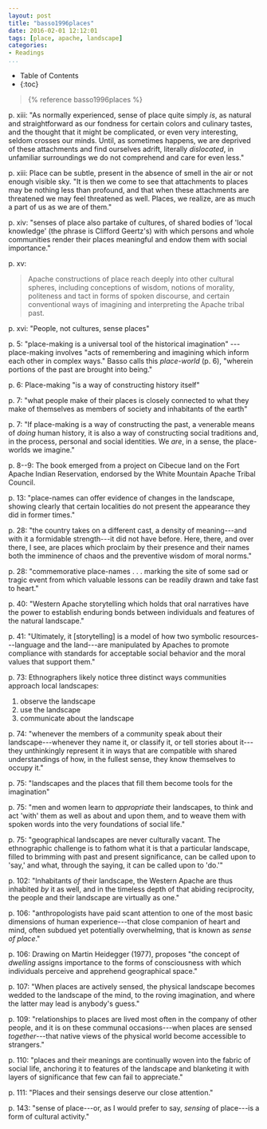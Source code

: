 ```yaml
---
layout: post
title: "basso1996places"
date: 2016-02-01 12:12:01
tags: [place, apache, landscape]
categories: 
- Readings 
...
```

* Table of Contents
* {:toc}

> {% reference basso1996places %}

p. xiii: "As normally experienced, sense of place quite simply *is*, as natural and straightforward as our fondness for certain colors and culinary tastes, and the thought that it might be complicated, or even very interesting, seldom crosses our minds. Until, as sometimes happens, we are deprived of these attachments and find ourselves adrift, literally *dislocated*, in unfamiliar surroundings we do not comprehend and care for even less."

p. xiii: Place can be subtle, present in the absence of smell in the air or not enough visible sky. "It is then we come to see that attachments to places may be nothing less than profound, and that when these attachments are threatened we may feel threatened as well. Places, we realize, are as much a part of us as we are of them."

p. xiv: "senses of place also partake of cultures, of shared bodies of 'local knowledge' (the phrase is Clifford Geertz's) with which persons and whole communities render their places meaningful and endow them with social importance."

p. xv:

> Apache constructions of place reach deeply into other cultural spheres, including conceptions of wisdom, notions of morality, politeness and tact in forms of spoken discourse, and certain conventional ways of imagining and interpreting the Apache tribal past.

p. xvi: "People, not cultures, sense places"

p. 5: "place-making is a universal tool of the historical imagination" --- place-making involves "acts of remembering and imagining which inform each other in complex ways." Basso calls this *place-world* (p. 6), "wherein portions of the past are brought into being."

p. 6: Place-making "is a way of constructing history itself"

p. 7: "what people make of their places is closely connected to what they make of themselves as members of society and inhabitants of the earth"

p. 7: "If place-making is a way of constructing the past, a venerable means of *doing* human history, it is also a way of constructing social traditions and, in the process, personal and social identities. We *are*, in a sense, the place-worlds we imagine."

p. 8--9: The book emerged from a project on Cibecue land on the Fort Apache Indian Reservation, endorsed by the White Mountain Apache Tribal Council.

p. 13: "place-names can offer evidence of changes in the landscape, showing clearly that certain localities do not present the appearance they did in former times."

p. 28: "the country takes on a different cast, a density of meaning---and with it a formidable strength---it did not have before. Here, there, and over there, I see, are places which proclaim by their presence and their names both the imminence of chaos and the preventive wisdom of moral norms."

p. 28: "commemorative place-names . . . marking the site of some sad or tragic event from which valuable lessons can be readily drawn and take fast to heart."

p. 40: "Western Apache storytelling which holds that oral narratives have the power to establish enduring bonds between individuals and features of the natural landscape."

p. 41: "Ultimately, it [storytelling] is a model of how two symbolic resources---language and the land---are manipulated by Apaches to promote compliance with standards for acceptable social behavior and the moral values that support them."

p. 73: Ethnographers likely notice three distinct ways communities approach local landscapes:

  1. observe the landscape
  2. use the landscape
  3. communicate about the landscape

p. 74: "whenever the members of a community speak about their landscape---whenever they name it, or classify it, or tell stories about it---they unthinkingly represent it in ways that are compatible with shared understandings of how, in the fullest sense, they know themselves to occupy it."

p. 75: "landscapes and the places that fill them become tools for the imagination"

p. 75: "men and women learn to *appropriate* their landscapes, to think and act 'with' them as well as about and upon them, and to weave them with spoken words into the very foundations of social life."

p. 75: "geographical landscapes are never culturally vacant. The ethnographic challenge is to fathom what it is that a particular landscape, filled to brimming with past and present significance, can be called upon to 'say,' and what, through the saying, it can be called upon to 'do.'"

p. 102: "Inhabitants *of* their landscape, the Western Apache are thus inhabited *by* it as well, and in the timeless depth of that abiding reciprocity, the people and their landscape are virtually as one."

p. 106: "anthropologists have paid scant attention to one of the most basic dimensions of human experience---that close companion of heart and mind, often subdued yet potentially overwhelming, that is known as *sense of place*."

p. 106: Drawing on Martin Heidegger (1977), proposes "the concept of *dwelling* assigns importance to the forms of consciousness with which individuals perceive and apprehend geographical space."

p. 107: "When places are actively sensed, the physical landscape becomes wedded to the landscape of the mind, to the roving imagination, and where the latter may lead is anybody's guess."

p. 109: "relationships to places are lived most often in the company of other people, and it is on these communal occasions---when places are sensed *together*---that native views of the physical world become accessible to strangers."

p. 110: "places and their meanings are continually woven into the fabric of social life, anchoring it to features of the landscape and blanketing it with layers of significance that few can fail to appreciate."

p. 111: "Places and their sensings deserve our close attention."

p. 143: "sense of place---or, as I would prefer to say, *sensing* of place---is a form of cultural activity."


